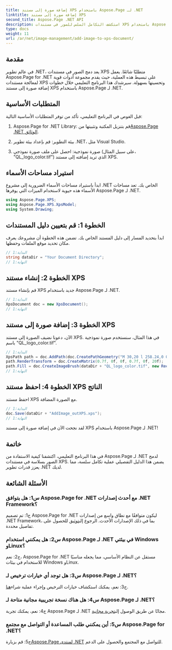 ```yaml
---
title: إضافة صورة إلى مستند XPS باستخدام Aspose.Page لـ .NET
linktitle: إضافة صورة إلى مستند XPS
second_title: Aspose.Page .NET API
description: استكشف التكامل السلس للصور في مستندات XPS باستخدام Aspose.Page لـ .NET. اتبع دليلنا خطوة بخطوة للحصول على تجربة تطوير سلسة.
type: docs
weight: 11
url: /ar/net/image-management/add-image-to-xps-document/
---
```

## مقدمة

في عالم تطوير .NET، يعد دمج الصور في مستندات XPS متطلبًا شائعًا. يعمل Aspose.Page for .NET على تبسيط هذه العملية، حيث يقدم مجموعة أدوات قوية لمعالجة مستندات XPS وتحسينها بسهولة. سيرشدك هذا البرنامج التعليمي خلال خطوات إضافة صورة إلى مستند XPS باستخدام Aspose.Page لـ .NET.

## المتطلبات الأساسية

قبل الغوص في البرنامج التعليمي، تأكد من توفر المتطلبات الأساسية التالية:

1.  Aspose.Page for .NET Library: قم بتنزيل المكتبة وتثبيتها من[Aspose.Page .NET الوثائق](https://reference.aspose.com/page/net/).

2. بيئة التطوير: قم بإعداد بيئة تطوير .NET، مثل Visual Studio.

3. صورة نموذجية: احصل على ملف صورة نموذجي (على سبيل المثال، "QL_logo_color.tif") الذي تريد إضافته إلى مستند XPS.

## استيراد مساحات الأسماء

ابدأ باستيراد مساحات الأسماء الضرورية إلى مشروع .NET الخاص بك. تعد مساحات الأسماء هذه حيوية لاستخدام الميزات التي يوفرها Aspose.Page لـ .NET.

```csharp
using Aspose.Page.XPS;
using Aspose.Page.XPS.XpsModel;
using System.Drawing;
```

## الخطوة 1: قم بتعيين دليل المستندات

ابدأ بتحديد المسار إلى دليل المستند الخاص بك. تضمن هذه الخطوة أن مشروعك يعرف مكان تحديد موقع الملفات وحفظها.

```csharp
// البداية:1
string dataDir = "Your Document Directory";
// النهاية:1
```

## الخطوة 2: إنشاء مستند XPS

قم بإنشاء مستند XPS جديد باستخدام Aspose.Page لـ .NET.

```csharp
// البداية:1
XpsDocument doc = new XpsDocument();
// النهاية:1
```

## الخطوة 3: إضافة صورة إلى مستند XPS

الآن، دعونا نضيف الصورة إلى مستند XPS. في هذا المثال، سنستخدم صورة نموذجية باسم "QL_logo_color.tif".

```csharp
// البداية:1
XpsPath path = doc.AddPath(doc.CreatePathGeometry("M 30,20 l 258.24,0 0,56.64 -258.24,0 Z"));
path.RenderTransform = doc.CreateMatrix(0.7f, 0f, 0f, 0.7f, 0f, 20f);
path.Fill = doc.CreateImageBrush(dataDir + "QL_logo_color.tif", new RectangleF(0f, 0f, 258.24f, 56.64f), new RectangleF(50f, 20f, 193.68f, 42.48f));
// النهاية:1
```

## الخطوة 4: احفظ مستند XPS الناتج

احفظ مستند XPS مع الصورة المضافة.

```csharp
// البداية:1
doc.Save(dataDir + "AddImage_outXPS.xps");
// النهاية:1
```

لقد نجحت الآن في إضافة صورة إلى مستند XPS باستخدام Aspose.Page لـ .NET!

## خاتمة

في هذا البرنامج التعليمي، اكتشفنا كيفية الاستفادة من Aspose.Page لـ .NET لدمج الصور بسلاسة في مستندات XPS. يضمن هذا الدليل التفصيلي عملية تكامل سلسة، مما يعزز قدرات تطوير .NET لديك.

## الأسئلة الشائعة

### س1: هل يتوافق Aspose.Page for .NET مع أحدث إصدارات .NET Framework؟

 ج1: تم تصميم Aspose.Page for .NET ليكون متوافقًا مع نطاق واسع من إصدارات .NET Framework، بما في ذلك الإصدارات الأحدث. الرجوع إلى[توثيق](https://reference.aspose.com/page/net/) للحصول على تفاصيل محددة.

### س2: هل يمكنني استخدام Aspose.Page لـ .NET في بيئتي Windows وLinux؟

ج2: نعم، Aspose.Page for .NET مستقل عن النظام الأساسي، مما يجعله مناسبًا للاستخدام في بيئات Windows وLinux.

### س3: هل توجد أي خيارات ترخيص لـ Aspose.Page لـ .NET؟

 ج3: نعم، يمكنك استكشاف خيارات الترخيص وإجراء عملية شراء[هنا](https://purchase.aspose.com/buy).

### س4: هل هناك نسخة تجريبية مجانية متاحة لـ Aspose.Page لـ .NET؟

 ج4: نعم، يمكنك تجربة Aspose.Page لـ .NET مجانًا عن طريق الوصول إلى[تجربة مجانية](https://releases.aspose.com/).

### س5: أين يمكنني طلب المساعدة أو التواصل مع مجتمع Aspose.Page for .NET؟

 ج5: قم بزيارة[Aspose.Page لمنتدى .NET](https://forum.aspose.com/c/page/39) للتواصل مع المجتمع والحصول على الدعم.
